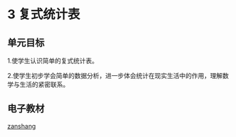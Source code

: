 # 3 复式统计表

## 单元目标

1.使学生认识简单的复式统计表。

2.使学生初步学会简单的数据分析，进一步体会统计在现实生活中的作用，理解数学与生活的紧密联系。

## 电子教材

<Epep grade="xxsx3b" :pep="1221001302141" :pages="34" :paged="37" ></Epep>

[zanshang](../res/zanshang.md ':include')